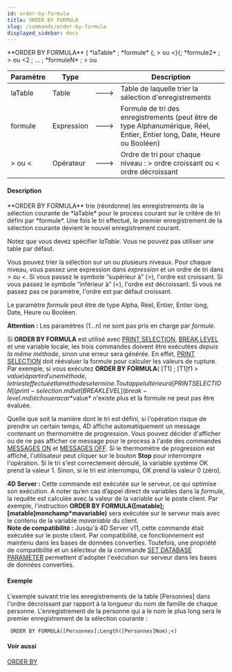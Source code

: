 ```yaml
---
id: order-by-formula
title: ORDER BY FORMULA
slug: /commands/order-by-formula
displayed_sidebar: docs
---
```


<!--REF #_command_.ORDER BY FORMULA.Syntax-->**ORDER BY FORMULA** ( *laTable* ; *formule* {; > ou <}{; *formule2* ; > ou <2 ; ... ; *formuleN* ; > ou <N} )<!-- END REF-->
<!--REF #_command_.ORDER BY FORMULA.Params-->
| Paramètre | Type |  | Description |
| --- | --- | --- | --- |
| laTable | Table | &#x1F852; | Table de laquelle trier la sélection d'enregistrements |
| formule | Expression | &#x1F852; | Formule de tri des enregistrements (peut être de type Alphanumérique, Réel, Entier, Entier long, Date, Heure ou Booléen) |
| > ou < | Opérateur | &#x1F852; | Ordre de tri pour chaque niveau : > ordre croissant ou < ordre décroissant |

<!-- END REF-->

#### Description 

<!--REF #_command_.ORDER BY FORMULA.Summary-->**ORDER BY FORMULA** trie (réordonne) les enregistrements de la sélection courante de *laTable* pour le process courant sur le critère de tri défini par *formule*.<!-- END REF--> Une fois le tri effectué, le premier enregistrement de la sélection courante devient le nouvel enregistrement courant.

Notez que vous devez spécifier *laTable*. Vous ne pouvez pas utiliser une table par défaut.

Vous pouvez trier la sélection sur un ou plusieurs niveaux. Pour chaque niveau, vous passez une expression dans *expression* et un ordre de tri dans *\> ou <*. Si vous passez le symbole “supérieur à” (*\>*), l'ordre est croissant. Si vous passez le symbole “inférieur à” (*<*), l'ordre est décroissant. Si vous ne passez pas ce paramètre, l'ordre est par défaut croissant.

Le paramètre *formule* peut être de type Alpha, Réel, Entier, Entier long, Date, Heure ou Booléen.

**Attention :** Les paramètres ($1...$n) ne sont pas pris en charge par *formule*. 

Si **ORDER BY FORMULA** est utilisé avec [PRINT SELECTION](print-selection.md), [BREAK LEVEL](break-level.md) et une variable locale, les trois commandes doivent être exécutées *depuis la même méthode*, sinon une erreur sera générée. En effet, [PRINT SELECTION](print-selection.md) doit réévaluer la formule pour calculer les valeurs de rupture. Par exemple, si vous exécutez **ORDER BY FORMULA**( \[T1\] ; \[T1\]f1 > $value) à partir d'une méthode, le tri est effectué et la méthode se termine. Tout appel ultérieur à [PRINT SELECTION](print-selection.md) et [BREAK LEVEL](break-level.md) échouera car *$value* n'existe plus et la formule ne peut pas être évaluée.

Quelle que soit la manière dont le tri est défini, si l'opération risque de prendre un certain temps, 4D affiche automatiquement un message contenant un thermomètre de progression. Vous pouvez décider d'afficher ou de ne pas afficher ce message pour le process à l'aide des commandes [MESSAGES ON](messages-on.md) et [MESSAGES OFF](messages-off.md). Si le thermomètre de progression est affiché, l'utilisateur peut cliquer sur le bouton **Stop** pour interrompre l'opération. Si le tri s'est correctement déroulé, la variable système OK prend la valeur 1\. Sinon, si le tri est interrompu, OK prend la valeur 0 (zéro).

**4D Server :** Cette commande est exécutée sur le serveur, ce qui optimise son exécution. A noter qu’en cas d’appel direct de variables dans la *formule*, la requête est calculée avec la valeur de la variable sur le poste client. Par exemple, l’instruction **ORDER BY FORMULA(\[matable\];\[matable\]monchamp\*mavariable)** sera exécutée sur le serveur mais avec le contenu de la variable *mavariable* du client.   
**Note de compatibilité :** Jusqu'à 4D Server v11, cette commande était exécutée sur le poste client. Par compatibilité, ce fonctionnement est maintenu dans les bases de données converties. Toutefois, une propriété de compatibilité et un sélecteur de la commande [SET DATABASE PARAMETER](set-database-parameter.md) permettent d'adopter l'exécution sur serveur dans les bases de données converties.

#### Exemple 

L'exemple suivant trie les enregistrements de la table \[Personnes\] dans l'ordre décroissant par rapport à la longueur du nom de famille de chaque personne. L'enregistrement de la personne qui a le nom le plus long sera le premier enregistrement de la sélection courante :

```4d
 ORDER BY FORMULA([Personnes];Length([Personnes]Nom);<)
```

#### Voir aussi 

[ORDER BY](order-by.md)  